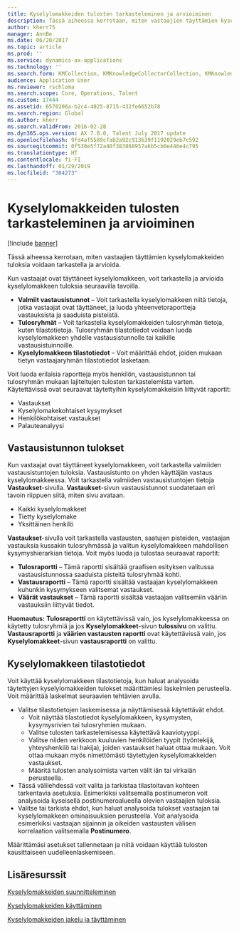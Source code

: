 ```yaml
---
title: Kyselylomakkeiden tulosten tarkasteleminen ja arvioiminen
description: Tässä aiheessa kerrotaan, miten vastaajien täyttämien kyselylomakkeiden tuloksia voidaan tarkastella ja arvioida.
author: kherr75
manager: AnnBe
ms.date: 06/20/2017
ms.topic: article
ms.prod: ''
ms.service: dynamics-ax-applications
ms.technology: ''
ms.search.form: KMCollection, KMKnowledgeCollectorCollection, KMKnowledgeCollectorUserResults
audience: Application User
ms.reviewer: rschloma
ms.search.scope: Core, Operations, Talent
ms.custom: 17444
ms.assetid: 6570206a-b2c4-4025-8715-432fe6652b78
ms.search.region: Global
ms.author: kherr
ms.search.validFrom: 2016-02-28
ms.dyn365.ops.version: AX 7.0.0, Talent July 2017 update
ms.openlocfilehash: 9fd4af5589cfab2a92c913639f1192029eb7c592
ms.sourcegitcommit: 0f530e5f72a40f383868957a6b5cb0e446e4c795
ms.translationtype: HT
ms.contentlocale: fi-FI
ms.lasthandoff: 01/29/2019
ms.locfileid: "304273"
---
```

# <a name="view-and-evaluate-the-results-of-questionnaires"></a>Kyselylomakkeiden tulosten tarkasteleminen ja arvioiminen

[!include [banner](includes/banner.md)]

Tässä aiheessa kerrotaan, miten vastaajien täyttämien kyselylomakkeiden tuloksia voidaan tarkastella ja arvioida. 

Kun vastaajat ovat täyttäneet kyselylomakkeen, voit tarkastella ja arvioida kyselylomakkeen tuloksia seuraavilla tavoilla.

-   **Valmiit vastausistunnot** – Voit tarkastella kyselylomakkeen niitä tietoja, jotka vastaajat ovat täyttäneet, ja luoda yhteenvetoraportteja vastauksista ja saaduista pisteistä.
-   **Tulosryhmät** – Voit tarkastella kyselylomakkeiden tulosryhmän tietoja, kuten tilastotietoja. Tulosryhmän tilastotiedot voidaan luoda kyselylomakkeen yhdelle vastausistunnolle tai kaikille vastausistuinnoille.
-   **Kyselylomakkeen tilastotiedot** – Voit määrittää ehdot, joiden mukaan tietyn vastaajaryhmän tilastotiedot lasketaan.

Voit luoda erilaisia raportteja myös henkilön, vastausistunnon tai tulosryhmän mukaan lajiteltujen tulosten tarkastelemista varten. Käytettävissä ovat seuraavat täytettyihin kyselylomakkeisiin liittyvät raportit:

-   Vastaukset
-   Kyselylomakekohtaiset kysymykset
-   Henkilökohtaiset vastaukset
-   Palauteanalyysi

## <a name="answer-session-results"></a>Vastausistunnon tulokset
Kun vastaajat ovat täyttäneet kyselylomakkeen, voit tarkastella valmiiden vastausistuntojen tuloksia. Vastausistunto on yhden käyttäjän vastaus kyselylomakkeessa. Voit tarkastella valmiiden vastausistuntojen tietoja **Vastaukset**-sivulla. **Vastaukset**-sivun vastausistunnot suodatetaan eri tavoin riippuen siitä, miten sivu avataan.

-   Kaikki kyselylomakkeet
-   Tietty kyselylomake
-   Yksittäinen henkilö

**Vastaukset**-sivulla voit tarkastella vastausten, saatujen pisteiden, vastaajan vastauksia kussakin tulosryhmässä ja valitun kyselylomakkeen mahdollisen kysymyshierarkian tietoja. Voit myös luoda ja tulostaa seuraavat raportit:

-   **Tulosraportti** – Tämä raportti sisältää graafisen esityksen valitussa vastausistunnossa saaduista pisteitä tulosryhmää kohti.
-   **Vastausraportti** – Tämä raportti sisältää vastaajan kyselylomakkeen kuhunkin kysymykseen valitsemat vastaukset.
-   **Väärät vastaukset** – Tämä raportti sisältää vastaajan valitsemiin vääriin vastauksiin liittyvät tiedot.

**Huomautus:** **Tulosraportti** on käytettävissä vain, jos kyselylomakkeessa on käytetty tulosryhmiä ja jos **Kyselylomakkeet**-sivun **tulossivu** on valittu. **Vastausraportti** ja **väärien vastausten raportti** ovat käytettävissä vain, jos **Kyselylomakkeet**-sivun **vastausraportti** on valittu.

## <a name="questionnaire-statistics"></a>Kyselylomakkeen tilastotiedot
Voit käyttää kyselylomakkeen tilastotietoja, kun haluat analysoida täytettyjen kyselylomakkeiden tulokset määrittämiesi laskelmien perusteella. Voit määrittää laskelmat seuraavien tehtävien avulla.

-   Valitse tilastotietojen laskemisessa ja näyttämisessä käytettävät ehdot.
    -   Voit näyttää tilastotiedot kyselylomakkeen, kysymysten, kysymysrivien tai tulosryhmien mukaan.
    -   Valitse tulosten tarkastelemisessa käytettävä kaaviotyyppi.
    -   Valitse niiden verkkoon kuuluvien henkilöiden tyypit (työntekijä, yhteyshenkilö tai hakija), joiden vastaukset haluat ottaa mukaan. Voit ottaa mukaan myös nimettömästi täytettyjen kyselylomakkeiden vastaukset.
    -   Määritä tulosten analysoimista varten välit iän tai virkaiän perusteella.
-   Tässä välilehdessä voit valita ja tarkistaa tilastoitavan kohteen tarkentavia asetuksia. Esimerkiksi valitsemalla postinumeron voit analysoida kyseisellä postinumeroalueella olevien vastaajien tuloksia.
-   Valitse tai tarkista ehdot, kun haluat analysoida tulokset vastaajan tai kyselylomakkeen ominaisuuksien perusteella. Voit analysoida esimerkiksi vastaajan sijainnin ja oikeiden vastausten välisen korrelaation valitsemalla **Postinumero**.

Määrittämäsi asetukset tallennetaan ja niitä voidaan käyttää tulosten kausittaiseen uudelleenlaskemiseen.

<a name="additional-resources"></a>Lisäresurssit
--------

[Kyselylomakkeiden suunnitteleminen](design-questionnaires.md)

[Kyselylomakkeiden käyttäminen](questionnaires.md)

[Kyselylomakkeiden jakelu ja täyttäminen](distribute-questionnaires.md)

